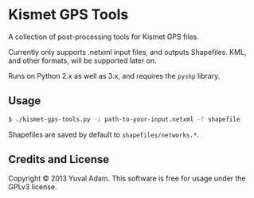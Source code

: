 # Kismet GPS Tools

A collection of post-processing tools for Kismet GPS files.

Currently only supports .netxml input files, and outputs Shapefiles. KML, and other formats, will be supported later on.

Runs on Python 2.x as well as 3.x, and requires the `pyshp` library.


## Usage

```bash
$ ./kismet-gps-tools.py -i path-to-your-input.netxml -f shapefile
```

Shapefiles are saved by default to `shapefiles/networks.*`.


## Credits and License

Copyright © 2013 Yuval Adam. This software is free for usage under the GPLv3 license.
